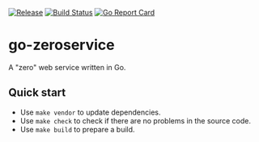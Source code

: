 [![Release](https://img.shields.io/badge/release-1.0.0-brightgreen.svg?style=default?style=flat)](https://github.com/rumyantseva/go-zeroservice/releases/latest)
[![Build Status](https://travis-ci.org/rumyantseva/go-zeroservice.svg?branch=master)](https://travis-ci.org/rumyantseva/go-zeroservice)
[![Go Report Card](https://goreportcard.com/badge/github.com/rumyantseva/go-zeroservice)](https://goreportcard.com/report/github.com/rumyantseva/go-zeroservice)

# go-zeroservice

A "zero" web service written in Go.

## Quick start

- Use `make vendor` to update dependencies.
- Use `make check` to check if there are no problems in the source code.
- Use `make build` to prepare a build.
